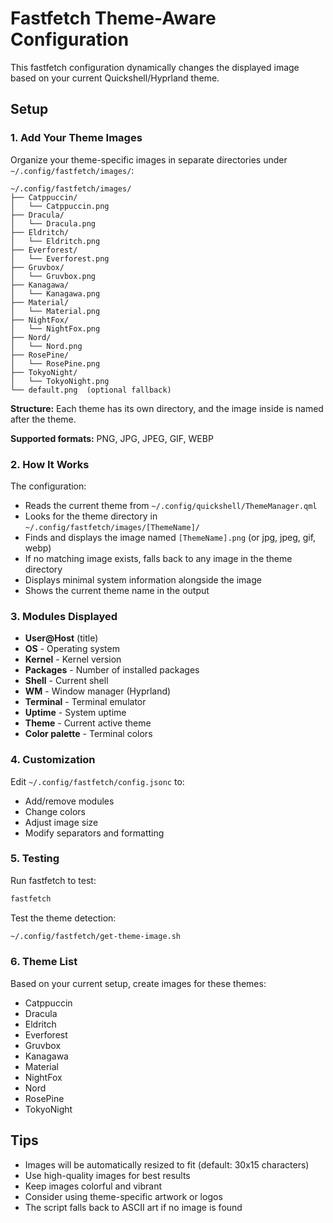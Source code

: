 # Fastfetch Theme-Aware Configuration

This fastfetch configuration dynamically changes the displayed image based on your current Quickshell/Hyprland theme.

## Setup

### 1. Add Your Theme Images

Organize your theme-specific images in separate directories under `~/.config/fastfetch/images/`:

```
~/.config/fastfetch/images/
├── Catppuccin/
│   └── Catppuccin.png
├── Dracula/
│   └── Dracula.png
├── Eldritch/
│   └── Eldritch.png
├── Everforest/
│   └── Everforest.png
├── Gruvbox/
│   └── Gruvbox.png
├── Kanagawa/
│   └── Kanagawa.png
├── Material/
│   └── Material.png
├── NightFox/
│   └── NightFox.png
├── Nord/
│   └── Nord.png
├── RosePine/
│   └── RosePine.png
├── TokyoNight/
│   └── TokyoNight.png
└── default.png  (optional fallback)
```

**Structure:** Each theme has its own directory, and the image inside is named after the theme.

**Supported formats:** PNG, JPG, JPEG, GIF, WEBP

### 2. How It Works

The configuration:
- Reads the current theme from `~/.config/quickshell/ThemeManager.qml`
- Looks for the theme directory in `~/.config/fastfetch/images/[ThemeName]/`
- Finds and displays the image named `[ThemeName].png` (or jpg, jpeg, gif, webp)
- If no matching image exists, falls back to any image in the theme directory
- Displays minimal system information alongside the image
- Shows the current theme name in the output

### 3. Modules Displayed

- **User@Host** (title)
- **OS** - Operating system
- **Kernel** - Kernel version
- **Packages** - Number of installed packages
- **Shell** - Current shell
- **WM** - Window manager (Hyprland)
- **Terminal** - Terminal emulator
- **Uptime** - System uptime
- **Theme** - Current active theme
- **Color palette** - Terminal colors

### 4. Customization

Edit `~/.config/fastfetch/config.jsonc` to:
- Add/remove modules
- Change colors
- Adjust image size
- Modify separators and formatting

### 5. Testing

Run fastfetch to test:
```bash
fastfetch
```

Test the theme detection:
```bash
~/.config/fastfetch/get-theme-image.sh
```

### 6. Theme List

Based on your current setup, create images for these themes:
- Catppuccin
- Dracula
- Eldritch
- Everforest
- Gruvbox
- Kanagawa
- Material
- NightFox
- Nord
- RosePine
- TokyoNight

## Tips

- Images will be automatically resized to fit (default: 30x15 characters)
- Use high-quality images for best results
- Keep images colorful and vibrant
- Consider using theme-specific artwork or logos
- The script falls back to ASCII art if no image is found
